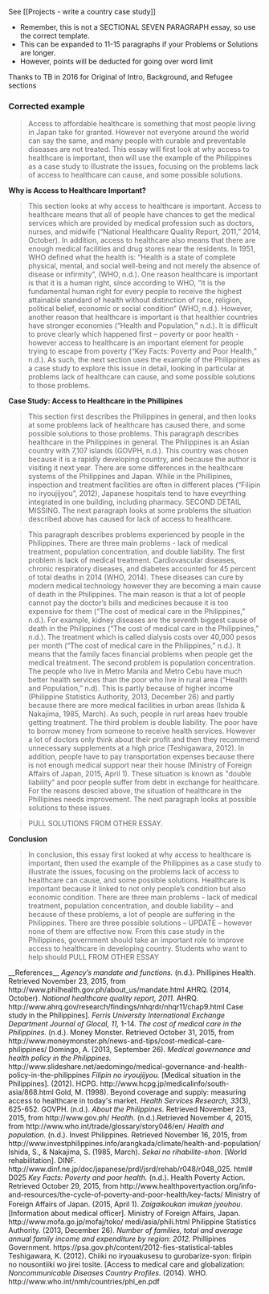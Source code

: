 See [[Projects - write a country case study]]
* Remember, this is not a SECTIONAL SEVEN PARAGRAPH essay, so use the correct template. 
* This can be expanded to 11-15 paragraphs if your Problems or Solutions are longer. 
* However, points will be deducted for going over word limit

Thanks to TB in 2016 for Original of Intro, Background, and Refugee sections



### Corrected example
>Access to affordable healthcare is something that most people living in Japan take for granted. However not everyone around the world can say the same, and many people with curable and preventable diseases are not treated. This essay will first look at why access to healthcare is important, then will use the example of the Philippines as a case study to illustrate the issues, focusing on the problems lack of access to healthcare can cause, and some possible solutions. 

__Why is Access to Healthcare Important?__
>This section looks at why access to healthcare is important. Access to healthcare means that all of people have chances to get the medical services which are provided by medical profession such as doctors, nurses, and midwife (“National Healthcare Quality Report, 2011,” 2014, October). In addition, access to healthcare also means that there are enough medical facilities and drug stores near the residents. In 1951, WHO defined what the health is: “Health is a state of complete physical, mental, and social well-being and not merely the absence of disease or infirmity”, (WHO, n.d.). One reason healthcare is important is that it is a human right, since according to WHO, “It is the fundamental human right for every people to receive the highest attainable standard of health without distinction of race, religion, political belief, economic or social condition” (WHO, n.d.). However, another reason that healthcare is important is that healthier countries have stronger economies (“Health and Population,” n.d.). It is difficult to prove clearly which happened first – poverty or poor health - however access to healthcare is an important element for people trying to escape from poverty (“Key Facts: Poverty and Poor Health,” n.d.). As such, the next section uses the example of the Philippines as a case study to explore this issue in detail, looking in particular at problems lack of healthcare can cause, and some possible solutions to those problems. 

__Case Study: Access to Healthcare in the Phillipines__
>This section first describes the Philippines in general, and then looks at some problems lack of healthcare has caused there, and some possible solutions to those problems. This paragraph describes healthcare in the Philippines in general. The Philippines is an Asian country with 7,107 islands (GOVPH, n.d.). This country was chosen because it is a rapidly developing country, and because the author is visiting it next year. There are some differences in the healthcare systems of the Philippines and Japan. While in the Phillipines, inspection and treatment facilities are often in different places (“Filipin no iryoujijyou”, 2012), Japanese hospitals tend to have eveyrthing integrated in one building, including pharmacy. SECOND DETAIL MISSING. The next paragraph looks at some problems the situation described above has caused for lack of access to healthcare. 

>This paragraph describes problems experienced by people in the Philippines. There are three main problems - lack of medical treatment, population concentration, and double liability. The first problem is lack of medical treatment. Cardiovascular diseases, chronic respiratory diseases, and diabetes accounted for 45 percent of total deaths in 2014 (WHO, 2014). These diseases can cure by modern medical technology however they are becoming a main cause of death in the Philippines. The main reason is that a lot of people cannot pay the doctor’s bills and medicines because it is too expensive for them (“The cost of medical care in the Philippines,” n.d.). For example, kidney diseases are the seventh biggest cause of death in the Philippines (“The cost of medical care in the Philippines,” n.d.). The treatment which is called dialysis costs over 40,000 pesos per month (“The cost of medical care in the Philippines,” n.d.). It means that the family faces financial problems when people get the medical treatment. The second problem is population concentration. The people who live in Metro Manila and Metro Cebu have much better health services than the poor who live in rural area (“Health and Population,” n.d). This is partly because of higher income (Philippine Statistics Authority, 2013, December 26) and partly because there are more medical facilities in urban areas (Ishida & Nakajima, 1985, March). As such, people in rurl areas haev trouble getting treatment. The third problem is double liability. The poor have to borrow money from someone to receive health services. However a lot of doctors only think about their profit and then they recommend unnecessary supplements at a high price (Teshigawara, 2012). In addition, people have to pay transportation expenses because there is not enough medical support near their house (Ministry of Foreign Affairs of Japan, 2015, April 1). These situation is known as "double liability" and poor people suffer from debt in exchange for healthcare. For the reasons descied above, the situation of healthcare in the Phillipines needs improvement. The next paragraph looks at possible solutions to these issues.

>PULL SOLUTIONS FROM OTHER ESSAY. 

__Conclusion__
>In conclusion, this essay first looked at why access to healthcare is important, then used the example of the Philippines as a case study to illustrate the issues, focusing on the problems lack of access to healthcare can cause, and some possible solutions. Healthcare is important because it linked to not only people’s condition but also economic condition. There are three main problems - lack of medical treatment, population concentration, and double liability – and because of these problems, a lot of people are suffering in the Philippines. There are three possible solutions – UPDATE – however none of them are effective now. From this case study in the Philippines, government should take an important role to improve access to healthcare in developing country. Students who want to help should PULL FROM OTHER ESSAY


<ref>
__References__
<em>Agency’s mandate and functions.</em> (n.d.). Phillipines Health. Retrieved November 23, 2015, from http://www.philhealth.gov.ph/about_us/mandate.html
AHRQ. (2014, October). <em>National healthcare quality report, 2011.</em> AHRQ. http://www.ahrq.gov/research/findings/nhqrdr/nhqr11/chap9.html
Case study in the Philippines]. <em>Ferris University International Exchange Department Journal of Glocal, 11,</em> 1-14. 
<em>The cost of medical care in the Philippines.</em> (n.d.). Money Monster. Retrieved October 31, 2015, from http://www.moneymonster.ph/news-and-tips/cost-medical-care-philippines/
Domingo, A. (2013, September 26). <em>Medical governance and health policy in the Philippines.</em> http://www.slideshare.net/aedomingo/medical-governance-and-health-policy-in-the-philippines
<em>Filipin no iryoujijyou.</em> [Medical situation in the Philippines]. (2012). HCPG. http://www.hcpg.jp/medicalinfo/south-asia/868.html
Gold, M. (1998). Beyond coverage and supply: measuring access to healthcare in today's market. <em>Health Services Research, 33</em>(3), 625-652.
GOVPH. (n.d.). <em>About the Philippines.</em> Retrieved November 23, 2015, from http://www.gov.ph/
<em>Health.</em> (n.d.).Retrieved November 4, 2015, from http://www.who.int/trade/glossary/story046/en/
<em>Health and population.</em> (n.d.). Invest Philippines. Retrieved November 16, 2015, from http://www.investphilippines.info/arangkada/climate/health-and-population/
Ishida, S., & Nakajima, S. (1985, March). <em>Sekai no rihabilite-shon.</em> [World rehabilitation]. DINF. http://www.dinf.ne.jp/doc/japanese/prdl/jsrd/rehab/r048/r048_025.
html# D025
<em>Key Facts: Poverty and poor health.</em> (n.d.). Health Poverty Action. Retrieved October 29, 2015, from http://www.healthpovertyaction.org/info-and-resources/the-cycle-of-poverty-and-poor-health/key-facts/
Ministry of Foreign Affairs of Japan. (2015, April 1). <em>Zaigaikoukan imukan jyouhou.　</em>[Information about medical officer]. Ministry of Foreign Affairs, Japan. http://www.mofa.go.jp/mofaj/toko/
medi/asia/phili.html
Philippine Statistics Authority. (2013, December 26). <em>Number of families, total and average annual family income and expenditure by region: 2012.</em> Phillipines Government. https://psa.gov.ph/content/2012-fies-statistical-tables
Teshigawara, K. (2012). Chiiki no iryouakusesu to gurobarize-syon: firipin no nousontiiki wo jirei tosite. [Access to medical care and globalization: <em>Noncommunicable Diseases Country Profiles.</em> (2014). WHO. http://www.who.int/nmh/countries/phl_en.pdf
</ref>





